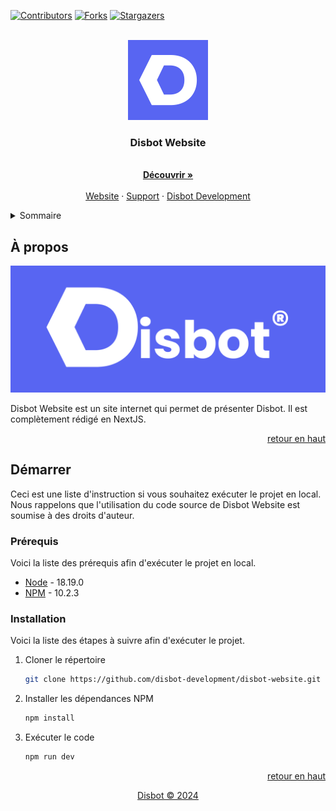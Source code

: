 <a id="readme-top"></a>

[![Contributors][contributors-shield]][contributors-url]
[![Forks][forks-shield]][forks-url]
[![Stargazers][stars-shield]][stars-url]

<br />
<div align="center">
  <a href="https://github.com/disbot-development/disbot-website">
    <img src="https://github.com/Disbot-Development/disbot/blob/main/src/Images/Blurple%20White.png?raw=true" alt="Logo" width="128" height="128">
  </a>

  <h3 align="center">Disbot Website</h3>

  <p align="center">
    <br />
    <a href="https://dis-bot.xyz"><strong>Découvrir »</strong></a>
    <br />
    <br />
    <a href="https://dis-bot.xyz">Website</a>
    ·
    <a href="https://discord.gg/YPW3ZNuKW5">Support</a>
    ·
    <a href="https://github.com/disbot-development">Disbot Development</a>
  </p>
</div>

<details>
  <summary>Sommaire</summary>
  <ol>
    <li>
      <a href="#à-propos">À propos</a>
    </li>
    <li>
      <a href="#démarrer">Démarrer</a>
      <ul>
        <li><a href="#prérequis">Prérequis</a></li>
        <li><a href="#installation">Installation</a></li>
      </ul>
    </li>
  </ol>
</details>

## À propos

[![Disbot Website][product-screenshot]](https://dis-bot.xyz)

Disbot Website est un site internet qui permet de présenter Disbot. Il est complètement rédigé en NextJS.

<p align="right"><a href="#readme-top">retour en haut</a></p>

## Démarrer

Ceci est une liste d'instruction si vous souhaitez exécuter le projet en local.
Nous rappelons que l'utilisation du code source de Disbot Website est soumise à des droits d'auteur.

### Prérequis

Voici la liste des prérequis afin d'exécuter le projet en local.
* [Node](https://nodejs.org/en/) - 18.19.0
* [NPM](https://www.npmjs.com/) - 10.2.3

### Installation

Voici la liste des étapes à suivre afin d'exécuter le projet.

1. Cloner le répertoire
   ```sh
   git clone https://github.com/disbot-development/disbot-website.git
   ```
2. Installer les dépendances NPM
   ```sh
   npm install
   ```
3. Exécuter le code
   ```sh
   npm run dev
   ```

<p align="right"><a href="#readme-top">retour en haut</a></p>

<p align="center"><a href="https://github.com/Disbot-Development/disbot-website/blob/main/LICENSE">Disbot ©️ 2024</a></p>

[contributors-shield]: https://img.shields.io/github/contributors/disbot-development/disbot-website.svg?style=for-the-badge
[contributors-url]: https://github.com/disbot-development/disbot/graphs/contributors
[forks-shield]: https://img.shields.io/github/forks/disbot-development/disbot-website.svg?style=for-the-badge
[forks-url]: https://github.com/disbot-development/disbot/network/members
[stars-shield]: https://img.shields.io/github/stars/disbot-development/disbot-website.svg?style=for-the-badge
[stars-url]: https://github.com/disbot-development/disbot-website/stargazers
[product-screenshot]: https://github.com/Disbot-Development/disbot/blob/main/src/Images/Blurple_White_Banner.png?raw=true
